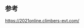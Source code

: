 ## 参考

<a href="https://2021online.climbers-evt.com/" target="_blank">https://2021online.climbers-evt.com/</a>

